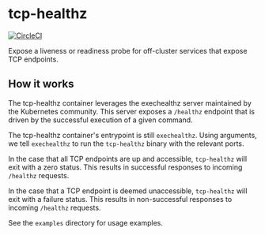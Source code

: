# tcp-healthz

[![CircleCI](https://circleci.com/gh/apprenda/tcp-healthz.svg?style=svg)](https://circleci.com/gh/apprenda/tcp-healthz)

Expose a liveness or readiness probe for off-cluster services that expose TCP endpoints.

## How it works
The tcp-healthz container leverages the exechealthz server maintained by the Kubernetes community. This server exposes a `/healthz` endpoint that is driven by the successful execution of a given command.

The tcp-healthz container's entrypoint is still `exechealthz`. Using arguments, we tell `exechealthz` to run the `tcp-healthz` binary with the relevant ports.

In the case that all TCP endpoints are up and accessible, `tcp-healthz` will exit with a zero status. This results in successful responses to incoming `/healthz` requests.

In the case that a TCP endpoint is deemed unaccessible, `tcp-healthz` will exit with a failure status. This results in non-successful responses to incoming `/healthz` requests.

See the `examples` directory for usage examples.
